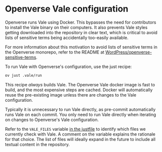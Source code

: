 # Openverse Vale configuration

Openverse runs Vale using Docker. This bypasses the need for contributors to
install the Vale binary on their computers. It also prevents Vale styles getting
downloaded into the repository in clear text, which is critical to avoid lists
of sensitive terms being accidentally too-easily available.

For more information about this motivation to avoid lists of sensitive terms in
the Openverse monorepo, refer to the README at
[WordPress/openverse-sensitive-terms](https://github.com/WordPress/openverse-sensitive-terms).

To run Vale with Openverse's configuration, use the just recipe:

```bash
ov just .vale/run
```

This recipe _always_ builds Vale. The Openverse Vale docker image is fast to
build, and the most expensive steps are cached. Docker will automatically reuse
the pre-existing image unless there are changes to the Vale configuration.

Typically it is unnecessary to run Vale directly, as pre-commit automatically
runs Vale on each commit. You only need to run Vale directly when iterating on
changes to Openverse's Vale configuration.

Refer to the `VALE_FILES` variable [in the justfile](./justfile) to identify
which files we currently check with Vale. A comment on the variable explains the
rationale for that choice. The list of files will ideally expand in the future
to include all textual content in the repository.
